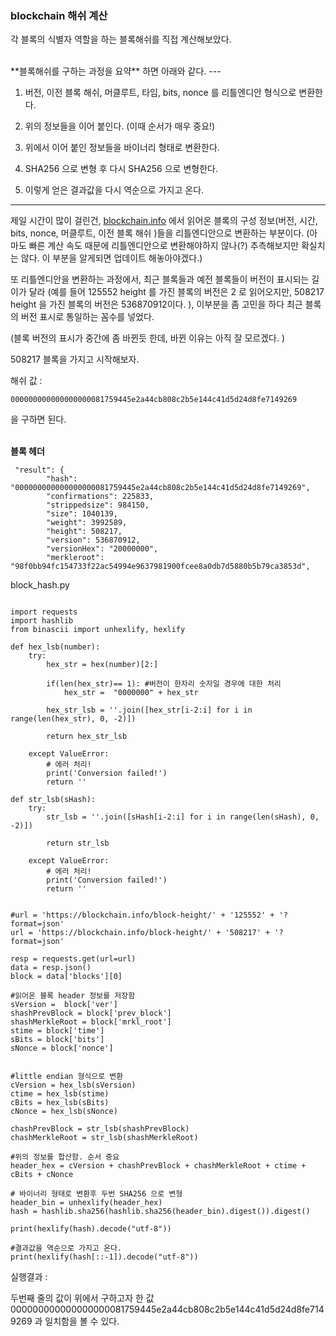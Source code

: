 ### blockchain 해쉬 계산

각 블록의 식별자 역할을 하는 블록해쉬를 직접 계산해보았다.  
 
<br>
**블록해쉬를 구하는 과정을 요약** 하면 아래와 같다.  
---
 

1. 버전, 이전 블록 해쉬, 머클루트, 타임, bits, nonce 를 리틀엔디안 형식으로 변환한다.

2. 위의 정보들을 이어 붙인다. (이때 순서가 매우 중요!)

3. 위에서 이어 붙인 정보들을 바이너리 형태로 변환한다. 

4. SHA256 으로 변형 후 다시 SHA256 으로 변형한다.

5. 이렇게 얻은 결과값을 다시 역순으로 가지고 온다. 
---   

  
제일 시간이 많이 걸린건, [blockchain.info](https://www.blockchain.com/explorer) 에서 읽어온 블록의 구성 정보(버전, 시간, bits, nonce, 머클루트, 이전 블록 해쉬 )들을 리틀엔디안으로 변환하는 부분이다. (아마도 빠른 계산 속도 때문에 리틀엔디안으로 변환해야하지 않나(?) 추측해보지만 확실치는 않다. 이 부분을 알게되면 업데이트 해놓아야겠다.)

 

또 리틀엔디안을 변환하는 과정에서, 최근 블록들과 예전 블록들이 버전이 표시되는 길이가 달라 (예를 들어 125552 height 를 가진 블록의 버전은 2 로 읽어오지만, 508217 height 을 가진 블록의 버전은 536870912이다. ), 이부분을 좀 고민을 하다 최근 블록의 버전 표시로 통일하는 꼼수를 넣었다.

(블록 버전의 표시가 중간에 좀 바뀐듯 한데, 바뀐 이유는 아직 잘 모르겠다. )

 

508217 블록을 가지고 시작해보자. 

해쉬 값 : 
```
000000000000000000081759445e2a44cb808c2b5e144c41d5d24d8fe7149269
```   
을 구하면 된다.     
<br>

**블록 헤더**

```
 "result": {
        "hash": "000000000000000000081759445e2a44cb808c2b5e144c41d5d24d8fe7149269",
        "confirmations": 225833,
        "strippedsize": 984150,
        "size": 1040139,
        "weight": 3992589,
        "height": 508217,
        "version": 536870912,
        "versionHex": "20000000",
        "merkleroot": "98f0bb94fc154733f22ac54994e9637981900fcee8a0db7d5880b5b79ca3853d",
```

block_hash.py
```

import requests
import hashlib
from binascii import unhexlify, hexlify

def hex_lsb(number):
    try:
        hex_str = hex(number)[2:]
        
        if(len(hex_str)== 1): #버전이 한자리 숫자일 경우에 대한 처리
            hex_str =  "0000000" + hex_str
        
        hex_str_lsb = ''.join([hex_str[i-2:i] for i in range(len(hex_str), 0, -2)])
        
        return hex_str_lsb
        
    except ValueError:
        # 에러 처리!
        print('Conversion failed!')
        return ''
    
def str_lsb(sHash):
    try:       
        str_lsb = ''.join([sHash[i-2:i] for i in range(len(sHash), 0, -2)])
        
        return str_lsb
        
    except ValueError:
        # 에러 처리!
        print('Conversion failed!')
        return ''
        

#url = 'https://blockchain.info/block-height/' + '125552' + '?format=json'
url = 'https://blockchain.info/block-height/' + '508217' + '?format=json'

resp = requests.get(url=url)
data = resp.json()
block = data['blocks'][0]

#읽어온 블록 header 정보를 저장함
sVersion =  block['ver']
shashPrevBlock = block['prev_block']
shashMerkleRoot = block['mrkl_root']
stime = block['time']
sBits = block['bits']
sNonce = block['nonce']


#little endian 형식으로 변환 
cVersion = hex_lsb(sVersion)
ctime = hex_lsb(stime)
cBits = hex_lsb(sBits)
cNonce = hex_lsb(sNonce)

chashPrevBlock = str_lsb(shashPrevBlock)
chashMerkleRoot = str_lsb(shashMerkleRoot)

#위의 정보를 합산함. 순서 중요
header_hex = cVersion + chashPrevBlock + chashMerkleRoot + ctime + cBits + cNonce

# 바이너리 형태로 변환후 두번 SHA256 으로 변형
header_bin = unhexlify(header_hex)
hash = hashlib.sha256(hashlib.sha256(header_bin).digest()).digest()

print(hexlify(hash).decode("utf-8"))

#결과값을 역순으로 가지고 온다.
print(hexlify(hash[::-1]).decode("utf-8"))

```


실행결과 : 

두번째 줄의 값이 위에서 구하고자 한 값 000000000000000000081759445e2a44cb808c2b5e144c41d5d24d8fe7149269 과 일치함을 볼 수 있다. 